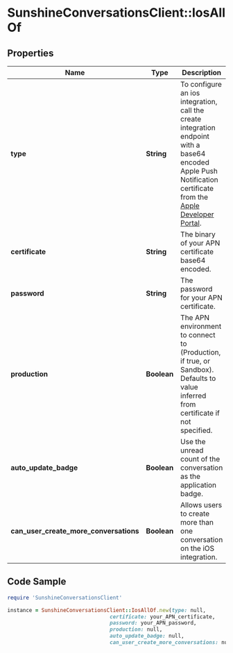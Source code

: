 # SunshineConversationsClient::IosAllOf

## Properties

Name | Type | Description | Notes
------------ | ------------- | ------------- | -------------
**type** | **String** | To configure an ios integration, call the create integration endpoint with a base64 encoded Apple Push Notification certificate from the [Apple Developer Portal](https://developer.apple.com/).  | [optional] [default to &#39;ios&#39;]
**certificate** | **String** | The binary of your APN certificate base64 encoded. | [optional] 
**password** | **String** | The password for your APN certificate. | [optional] 
**production** | **Boolean** | The APN environment to connect to (Production, if true, or Sandbox). Defaults to value inferred from certificate if not specified. | [optional] 
**auto_update_badge** | **Boolean** | Use the unread count of the conversation as the application badge. | [optional] 
**can_user_create_more_conversations** | **Boolean** | Allows users to create more than one conversation on the iOS integration. | [optional] 

## Code Sample

```ruby
require 'SunshineConversationsClient'

instance = SunshineConversationsClient::IosAllOf.new(type: null,
                                 certificate: your_APN_certificate,
                                 password: your_APN_password,
                                 production: null,
                                 auto_update_badge: null,
                                 can_user_create_more_conversations: null)
```


